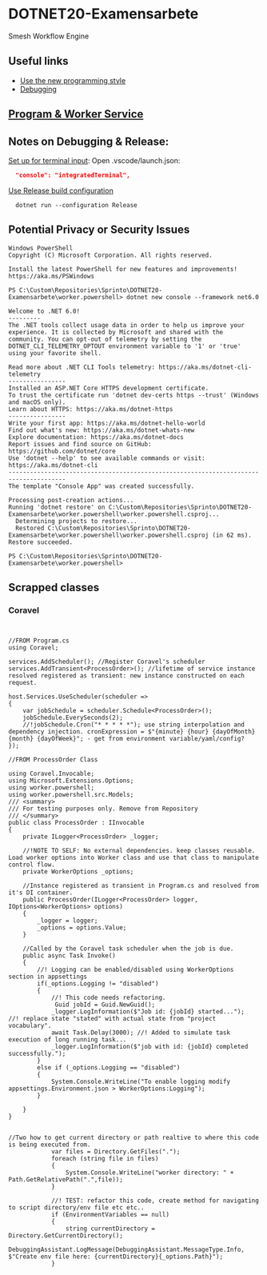 # DOTNET20-Examensarbete
Smesh Workflow Engine

## Useful links
- [Use the new programming style](https://docs.microsoft.com/en-us/dotnet/core/tutorials/top-level-templates#use-the-new-program-style)
- [Debugging](https://docs.microsoft.com/en-us/dotnet/core/tutorials/debugging-with-visual-studio-code?pivots=dotnet-6-0)

## [Program & Worker Service](https://docs.microsoft.com/en-us/dotnet/core/extensions/workers)



## Notes on Debugging & Release:

[Set up for terminal input](https://docs.microsoft.com/en-us/dotnet/core/tutorials/debugging-with-visual-studio-code?pivots=dotnet-6-0):
Open .vscode/launch.json: 
```json
  "console": "integratedTerminal",
```

[Use Release build configuration](https://docs.microsoft.com/en-us/dotnet/core/tutorials/debugging-with-visual-studio-code?pivots=dotnet-6-0#use-release-build-configuration)
```pwsh
  dotnet run --configuration Release
```

## Potential Privacy or Security Issues

```pwsh
Windows PowerShell
Copyright (C) Microsoft Corporation. All rights reserved.

Install the latest PowerShell for new features and improvements! https://aka.ms/PSWindows  

PS C:\Custom\Repositories\Sprinto\DOTNET20-Examensarbete\worker.powershell> dotnet new console --framework net6.0

Welcome to .NET 6.0!
---------
The .NET tools collect usage data in order to help us improve your experience. It is collected by Microsoft and shared with the community. You can opt-out of telemetry by setting the DOTNET_CLI_TELEMETRY_OPTOUT environment variable to '1' or 'true' using your favorite shell.

Read more about .NET CLI Tools telemetry: https://aka.ms/dotnet-cli-telemetry
----------------
Installed an ASP.NET Core HTTPS development certificate.
To trust the certificate run 'dotnet dev-certs https --trust' (Windows and macOS only).
Learn about HTTPS: https://aka.ms/dotnet-https
----------------
Write your first app: https://aka.ms/dotnet-hello-world
Find out what's new: https://aka.ms/dotnet-whats-new
Explore documentation: https://aka.ms/dotnet-docs
Report issues and find source on GitHub: https://github.com/dotnet/core
Use 'dotnet --help' to see available commands or visit: https://aka.ms/dotnet-cli
--------------------------------------------------------------------------------------
The template "Console App" was created successfully.

Processing post-creation actions...
Running 'dotnet restore' on C:\Custom\Repositories\Sprinto\DOTNET20-Examensarbete\worker.powershell\worker.powershell.csproj...
  Determining projects to restore...
  Restored C:\Custom\Repositories\Sprinto\DOTNET20-Examensarbete\worker.powershell\worker.powershell.csproj (in 62 ms).
Restore succeeded.

PS C:\Custom\Repositories\Sprinto\DOTNET20-Examensarbete\worker.powershell>
```


## Scrapped classes


### Coravel
```Csharp


//FROM Program.cs
using Coravel;

services.AddScheduler(); //Register Coravel's scheduler
services.AddTransient<ProcessOrder>(); //lifetime of service instance resolved registered as transient: new instance constructed on each request.

host.Services.UseScheduler(scheduler =>
{
    var jobSchedule = scheduler.Schedule<ProcessOrder>();
    jobSchedule.EverySeconds(2);
    //!jobSchedule.Cron("* * * * *"); use string interpolation and dependency injection. cronExpression = $"{minute} {hour} {dayOfMonth} {month} {dayOfWeek}"; - get from environment variable/yaml/config?
});

//FROM ProcessOrder Class

using Coravel.Invocable;
using Microsoft.Extensions.Options;
using worker.powershell;
using worker.powershell.src.Models;
/// <summary>
/// For testing purposes only. Remove from Repository
/// </summary>
public class ProcessOrder : IInvocable
{
    private ILogger<ProcessOrder> _logger;

    //!NOTE TO SELF: No external dependencies. keep classes reusable. Load worker options into Worker class and use that class to manipulate control flow.
    private WorkerOptions _options;

    //Instance registered as transient in Program.cs and resolved from it's DI container.
    public ProcessOrder(ILogger<ProcessOrder> logger, IOptions<WorkerOptions> options)
    {
        _logger = logger;
        _options = options.Value;
    }
    
    //Called by the Coravel task scheduler when the job is due.
    public async Task Invoke()
    {
        //! Logging can be enabled/disabled using WorkerOptions section in appsettings
        if(_options.Logging != "disabled")
        {
            //! This code needs refactoring.
             Guid jobId = Guid.NewGuid();
            _logger.LogInformation($"Job id: {jobId} started...");   //! replace state "stated" with actual state from "project vocabulary".
            await Task.Delay(3000); //! Added to simulate task execution of long running task...
            _logger.LogInformation($"job with id: {jobId} completed successfully.");
        }
        else if (_options.Logging == "disabled")
        {
            System.Console.WriteLine("To enable logging modify appsettings.Environment.json > WorkerOptions:Logging");
        }

    }
}

```


```CSharp

//Two how to get current directory or path realtive to where this code is being executed from.
            var files = Directory.GetFiles(".");
            foreach (string file in files)
            {
                System.Console.WriteLine("worker directory: " + Path.GetRelativePath(".",file));
            }

            //! TEST: refactor this code, create method for navigating to script directory/env file etc etc..
            if (EnvironmentVariables == null)
            {
                string currentDirectory = Directory.GetCurrentDirectory();
                DebuggingAssistant.LogMessage(DebuggingAssistant.MessageType.Info, $"Create env file here: {currentDirectory}{_options.Path}");
            }

```